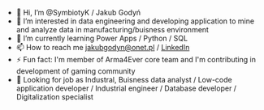 - 👋 Hi, I’m @SymbiotyK / Jakub Godyń
- 👀 I’m interested in data engineering and developing application to mine and analyze data in manufacturing/buisness environment
- 🌱 I’m currently learning Power Apps / Python / SQL
- 📫 How to reach me jakubgodyn@onet.pl / [LinkedIn](https://www.linkedin.com/in/jakub-gody%C5%84-94444b290/)
- ⚡ Fun fact: I'm member of Arma4Ever core team and I'm contributing in development of gaming community
- 💼 Looking for job as Industral, Buisness data analyst / Low-code application developer / Industrial engineer / Database developer / Digitalization specialist
<!---
SymbiotyK/SymbiotyK is a ✨ special ✨ repository because its `README.md` (this file) appears on your GitHub profile.
You can click the Preview link to take a look at your changes.
--->

